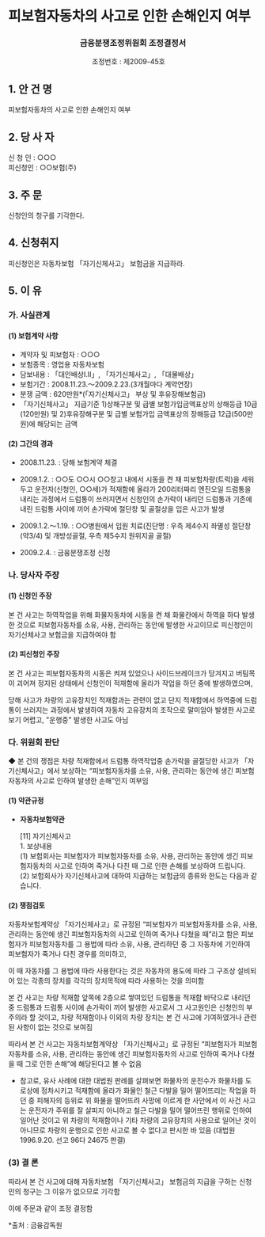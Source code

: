 # 피보험자동차의 사고로 인한 손해인지 여부

 ### <center> 금융분쟁조정위원회 조정결정서</center>

&nbsp;&nbsp;&nbsp;&nbsp;&nbsp;&nbsp;&nbsp;&nbsp;&nbsp;&nbsp; &nbsp;&nbsp;&nbsp;&nbsp;&nbsp;&nbsp;&nbsp;&nbsp;&nbsp;&nbsp; &nbsp;&nbsp;&nbsp;&nbsp;&nbsp;&nbsp;&nbsp;&nbsp;&nbsp;&nbsp; &nbsp;&nbsp;&nbsp;&nbsp;&nbsp;&nbsp;&nbsp;&nbsp;&nbsp;&nbsp;조정번호 :  제2009-45호

## 1. 안 건 명 
피보험자동차의 사고로 인한 손해인지 여부

## 2. 당 사 자 
신 청 인  :  ○○○<br>
피신청인  :  ○○보험(주)
 
## 3. 주    문
신청인의 청구를 기각한다.

## 4. 신청취지 
피신청인은 자동차보험 「자기신체사고」 보험금을 지급하라.

## 5. 이   유 

### 가. 사실관계 
#### (1) 보험계약 사항 
  * 계약자 및 피보험자 : ○○○
  * 보험종목 : 영업용 자동차보험
  * 담보내용 : 「대인배상I․II」, 「자기신체사고」, 「대물배상」
  * 보험기간 : 2008.11.23.～2009.2.23.(3개월마다 계약연장)
  * 분쟁 금액 : 620만원*(「자기신체사고」 부상 및 후유장해보험금)
  * 「자기신체사고」 지급기준 1)상해구분 및 급별 보험가입금액표상의 상해등급 10급(120만원) 및 2)후유장해구분 및 급별 보험가입 금액표상의 장해등급 12급(500만원)에 해당되는 금액

#### (2) 그간의 경과

- 2008.11.23. : 당해 보험계약 체결

- 2009.1.2.  : ○○도 ○○시 ○○창고 내에서 시동을 켠 채 피보험차량(트럭)을 세워두고 운전자(신청인, ○○세)가 적재함에 올라가 200리터짜리 엔진오일 드럼통을 내리는 과정에서 드럼통이 쓰러지면서 신청인의 손가락이 내리던 드럼통과 기존에 내린 드럼통 사이에 끼어 손가락에 절단창 및 골절상을 입은 사고가 발생

- 2009.1.2.～1.19. : ○○병원에서 입원 치료(진단명 : 우측 제4수지 좌멸성 절단창(약3/4) 및 개방성골절, 우측 제5수지 원위지골 골절)

- 2009.2.4. : 금융분쟁조정 신청

### 나. 당사자 주장 
#### (1) 신청인 주장 
본 건 사고는 하역작업을 위해 화물자동차에 시동을 켠 채 화물칸에서 하역을 하다 발생한 것으로 피보험자동차를 소유, 사용, 관리하는 동안에 발생한 사고이므로 피신청인이 자기신체사고 보험금을 지급하여야 함 

#### (2) 피신청인 주장
본 건 사고는 피보험자동차의 시동은 켜져 있었으나 사이드브레이크가 당겨지고 버팀목이 괴어져 정지된 상태에서 신청인이 적재함에 올라가 작업을 하던 중에 발생하였으며, 

당해 사고가 차량의 고유장치인 적재함과는 관련이 없고 단지 적재함에서 하역중에 드럼통이 쓰러지는 과정에서 발생하여 자동차 고유장치의 조작으로 말미암아 발생한 사고로 보기 어렵고, "운행중" 발생한 사고도 아님

### 다. 위원회 판단
◆ 본 건의 쟁점은 차량 적재함에서 드럼통 하역작업중 손가락을 골절당한 사고가 「자기신체사고」에서 보상하는 “피보험자동차를 소유, 사용, 관리하는 동안에 생긴 피보험자동차의 사고로 인하여 발생한 손해”인지 여부임

#### (1) 약관규정  

* **자동차보험약관**

  [11] 자기신체사고<br>1. 보상내용<br>   (1) 보험회사는 피보험자가 피보험자동차를 소유, 사용, 관리하는 동안에 생긴 피보험자동차의 사고로 인하여 죽거나 다친 때 그로 인한 손해를 보상하여 드립니다.<br>
  (2) 보험회사가 자기신체사고에 대하여 지급하는 보험금의 종류와 한도는 다음과 같습니다.

#### (2) 쟁점검토  

자동차보험계약상 「자기신체사고」로 규정된 “피보험자가 피보험자동차를 소유, 사용, 관리하는 동안에 생긴 피보험자동차의 사고로 인하여 죽거나 다쳤을 때”라고 함은 피보험자가 피보험자동차를 그 용법에 따라 소유, 사용, 관리하던 중 그 자동차에 기인하여 피보험자가 죽거나 다친 경우를 의미하고,

이 때 자동차를 그 용법에 따라 사용한다는 것은 자동차의 용도에 따라 그 구조상 설비되어 있는 각종의 장치를 각각의 장치목적에 따라 사용하는 것을 의미함

본 건 사고는 차량 적재함 앞쪽에 2층으로 쌓여있던 드럼통을 적재함 바닥으로 내리던 중 드럼통과 드럼통 사이에 손가락이 끼어 발생한 사고로서 그 사고원인은 신청인의 부주의라 할 것이고, 차량 적재함이나 이외의 차량 장치는 본 건 사고에 기여하였거나 관련된 사항이 없는 것으로 보여짐

따라서 본 건 사고는 자동차보험계약상 「자기신체사고」로 규정된 “피보험자가 피보험자동차를 소유, 사용, 관리하는 동안에 생긴 피보험자동차의 사고로 인하여 죽거나 다쳤을 때 그로 인한 손해”에 해당된다고 볼 수 없음

* 참고로, 유사 사례에 대한 대법원 판례를 살펴보면 화물차의 운전수가 화물차를 도로상에 정차시키고 적재함에 올라가 화물인 철근 다발을 밀어 떨어뜨리는 작업을 하던 중 피해자의 등위로 위 화물을 떨어뜨려 사망에 이르게 한 사안에서 이 사건 사고는 운전자가 주위를 잘 살피지 아니하고 철근 다발을 밀어 떨어뜨린 행위로 인하여 일어난 것이고 위 차량의 적재함이나 기타 차량의 고유장치의 사용으로 일어난 것이 아니므로 차량의 운행으로 인한 사고로 볼 수 없다고 판시한 바 있음 (대법원 1996.9.20. 선고 96다 24675 판결)


### (3) 결 론

따라서 본 건 사고에 대해 자동차보험 「자기신체사고」 보험금의 지급을 구하는 신청인의 청구는 그 이유가 없으므로 기각함

이에 주문과 같이 조정 결정함  

*출처 : 금융감독원